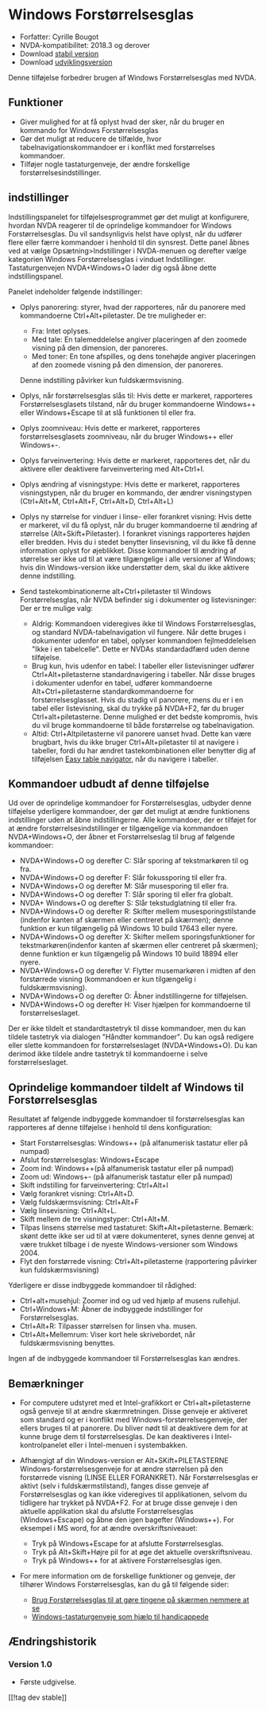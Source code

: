 # Windows Forstørrelsesglas #

* Forfatter: Cyrille Bougot
* NVDA-kompatibilitet: 2018.3 og derover
* Download [stabil version][1]
* Download [udviklingsversion][2]

Denne tilføjelse forbedrer brugen af Windows Forstørrelsesglas med NVDA.


## Funktioner

* Giver mulighed for at få oplyst hvad der sker, når du bruger en kommando
  for Windows Forstørrelsesglas
* Gør det muligt at reducere de tilfælde, hvor tabelnavigationskommandoer er
  i konflikt med forstørrelses kommandoer.
* Tilføjer nogle tastaturgenveje, der ændre forskellige
  forstørrelsesindstillinger.


## indstillinger

Indstillingspanelet for tilføjelsesprogrammet gør det muligt at konfigurere, hvordan NVDA reagerer til de oprindelige kommandoer for Windows Forstørrelsesglas.
Du vil sandsynligvis helst have oplyst, når du udfører flere eller færre kommandoer i henhold til din synsrest.
Dette panel åbnes ved at vælge Opsætning>Indstillinger i NVDA-menuen og derefter vælge kategorien Windows Forstørrelsesglas i vinduet Indstillinger.
Tastaturgenvejen NVDA+Windows+O lader dig også åbne dette indstillingspanel.

Panelet indeholder følgende indstillinger:

* Oplys panorering: styrer, hvad der rapporteres, når du panorere med
  kommandoerne Ctrl+Alt+piletaster. De tre muligheder er:
  
    * Fra: Intet oplyses.
    * Med tale: En talemeddelelse angiver placeringen af den zoomede visning
      på den dimension, der panoreres.
    * Med toner: En tone afspilles, og dens tonehøjde angiver placeringen af
      den zoomede visning på den dimension, der panoreres.
  
  Denne indstilling påvirker kun fuldskærmsvisning.
  
* Oplys, når forstørrelsesglas slås til: Hvis dette er markeret, rapporteres
  Forstørrelsesglasets tilstand, når du bruger kommandoerne Windows++ eller
  Windows+Escape til at slå funktionen til eller fra.
* Oplys zoomniveau: Hvis dette er markeret, rapporteres forstørrelsesglasets
  zoomniveau, når du bruger Windows++ eller Windows+-.
* Oplys farveinvertering: Hvis dette er markeret, rapporteres det, når du
  aktivere eller deaktivere farveinvertering med Alt+Ctrl+I.
* Oplys ændring af visningstype: Hvis dette er markeret, rapporteres
  visningstypen, når du bruger en kommando, der ændrer visningstypen
  (Ctrl+Alt+M, Ctrl+Alt+F, Ctrl+Alt+D, Ctrl+Alt+L)
* Oplys ny størrelse for vinduer i linse- eller forankret visning: Hvis
  dette er markeret, vil du få oplyst, når du bruger kommandoerne til
  ændring af størrelse (Alt+Skift+Piletaster). I forankret visnings
  rapporteres højden eller bredden. Hvis du i stedet benytter linsevisning,
  vil du ikke få denne information oplyst for øjeblikket. Disse kommandoer
  til ændring af størrelse ser ikke ud til at være tilgængelige i alle
  versioner af Windows; hvis din Windows-version ikke understøtter dem, skal
  du ikke aktivere denne indstilling.
* Send tastekombinationerne alt+Ctrl+piletaster til Windows
  Forstørrelsesglas, når NVDA befinder sig i dokumenter og listevisninger:
  Der er tre mulige valg:
  
    * Aldrig: Kommandoen videregives ikke til Windows Forstørrelsesglas, og
      standard NVDA-tabelnavigation vil fungere. Når dette bruges i
      dokumenter udenfor en tabel, oplyser kommandoen fejlmeddelelsen "Ikke
      i en tabelcelle". Dette er NVDAs standardadfærd uden denne tilføjelse.
    * Brug kun, hvis udenfor en tabel: I tabeller eller listevisninger
      udfører Ctrl+Alt+piletasterne standardnavigering i tabeller. Når disse
      bruges i dokumenter udenfor en tabel, udfører kommandoerne
      Alt+Ctrl+piletasterne standardkommandoerne for
      forstørrelsesglasset. Hvis du stadig vil panorere, mens du er i en
      tabel eller listevisning, skal du trykke på NVDA+F2, før du bruger
      Ctrl+alt+piletasterne. Denne mulighed er det bedste kompromis, hvis du
      vil bruge kommandoerne til både forstørrelse og tabelnavigation.
    * Altid: Ctrl+Altpiletasterne vil panorere uanset hvad. Dette kan være
      brugbart, hvis du ikke bruger Ctrl+Alt+piletaster til at navigere i
      tabeller, fordi du har ændret tastekombinationen eller benytter dig af
      tilføjelsen [Easy table navigator][5], når du navigere i tabeller.


## Kommandoer udbudt af denne tilføjelse

Ud over de oprindelige kommandoer for Forstørrelsesglas, udbyder denne
tilføjelse yderligere kommandoer, der gør det muligt at ændre funktionens
indstillinger uden at åbne indstillingerne. Alle kommandoer, der er tilføjet
for at ændre forstørrelsesindstillinger er tilgængelige via kommandoen
NVDA+Windows+O, der åbner et Forstørrelseslag til brug af følgende
kommandoer:

* NVDA+Windows+O og derefter C: Slår sporing af tekstmarkøren til og fra.
* NVDA+Windows+O og derefter F: Slår fokussporing til eller fra.
* NVDA+Windows+O og derefter M: Slår musesporing til eller fra.
* NVDA+Windows+O og derefter T: Slår sporing til eller fra globalt.
* NVDA+ Windows+O og derefter S: Slår tekstudglatning til eller fra.
* NVDA+Windows+O og derefter R: Skifter mellem musesporingstilstande
  (indenfor kanten af skærmen eller centreret på skærmen); denne funktion er
  kun tilgængelig på Windows 10 build 17643 eller nyere.
* NVDA+Windows+O og derefter X: Skifter mellem sporingsfunktioner for
  tekstmarkøren(indenfor kanten af skærmen eller centreret på skærmen);
  denne funktion er kun tilgængelig på Windows 10 build 18894 eller nyere.
* NVDA+Windows+O og derefter V: Flytter musemarkøren i midten af den
  forstørrede visning (kommandoen er kun tilgængelig i fuldskærmsvisning).
* NVDA+Windows+O og derefter O: Åbner indstillingerne for tilføjelsen.
* NVDA+Windows+O og derefter H: Viser hjælpen for kommandoerne til
  forstørrelseslaget.

Der er ikke tildelt et standardtastetryk til disse kommandoer, men du kan
tildele tastetryk via dialogen "Håndter kommandoer". Du kan også redigere
eller slette kommandoen for forstørrelseslaget (NVDA+Windows+O). Du kan
derimod ikke tildele andre tastetryk til kommandoerne i selve
forstørrelseslaget.


## Oprindelige kommandoer tildelt af Windows til Forstørrelsesglas

Resultatet af følgende indbyggede kommandoer til forstørrelsesglas kan
rapporteres af denne tilføjelse i henhold til dens konfiguration:

* Start Forstørrelsesglas: Windows++ (på alfanumerisk tastatur eller på
  numpad)
* Afslut forstørrelsesglas: Windows+Escape
* Zoom ind: Windows++(på alfanumerisk tastatur eller på numpad)
* Zoom ud: Windows+- (på alfanumerisk tastatur eller på numpad)
* Skift indstilling for farveinvertering: Ctrl+Alt+I
* Vælg forankret visning: Ctrl+Alt+D.
* Vælg fuldskærmsvisning: Ctrl+Alt+F
* Vælg linsevisning: Ctrl+Alt+L.
* Skift mellem de tre visningstyper: Ctrl+Alt+M.
* Tilpas linsens størrelse med tastaturet: Skift+Alt+piletasterne. Bemærk:
  skønt dette ikke ser ud til at være dokumenteret, synes denne genvej at
  være trukket tilbage i de nyeste Windows-versioner som Windows 2004.
* Flyt den forstørrede visning: Ctrl+Alt+piletasterne (rapportering påvirker
  kun fuldskærmsvisning)

Yderligere er disse indbyggede kommandoer til rådighed:

* Ctrl+alt+musehjul: Zoomer ind og ud ved hjælp af musens rullehjul.
* Ctrl+Windows+M: Åbner de indbyggede indstillinger for Forstørrelsesglas.
* Ctrl+Alt+R: Tilpasser størrelsen for linsen vha. musen.
* Ctrl+Alt+Mellemrum: Viser kort hele skrivebordet, når fuldskærmsvisning
  benyttes.

Ingen af de indbyggede kommandoer til Forstørrelsesglas kan ændres.


## Bemærkninger

* For computere udstyret med et Intel-grafikkort er Ctrl+alt+piletasterne
  også genveje til at ændre skærmretningen. Disse genveje er aktiveret som
  standard og er i konflikt med Windows-forstørrelsesgenveje, der ellers
  bruges til at panorere. Du bliver nødt til at deaktivere dem for at kunne
  bruge dem til forstørrelsesglas. De kan deaktiveres i Intel-kontrolpanelet
  eller i Intel-menuen i systembakken.
* Afhængigt af din Windows-version er Alt+SKift+PILETASTERNE
  Windows-forstørrelsesgenveje for at ændre størrelsen på den forstørrede
  visning (LINSE ELLER FORANKRET). Når Forstørrelsesglas er aktivt (selv i
  fuldskærmstilstand), fanges disse genveje af Forstørrelsesglas og kan ikke
  videregives til applikationen, selvom du tidligere har trykket på
  NVDA+F2. For at bruge disse genveje i den aktuelle applikation skal du
  afslutte Forstørrelsesglas (Windows+Escape) og åbne den igen bagefter
  (Windows++). For eksempel i MS word, for at ændre overskriftsniveauet:
  
    * Tryk på Windows+Escape for at afslutte Forstørrelsesglas.
    * Tryk på Alt+Skift+Højre pil for at øge det aktuelle overskriftsniveau.
    * Tryk på Windows++ for at aktivere Forstørrelsesglas igen.

* For mere information om de forskellige funktioner og genveje, der tilhører
  Windows Forstørrelsesglas, kan du gå til følgende sider:

    * [Brug Forstørrelsesglas til at gøre tingene på skærmen nemmere at
      se](https://support.microsoft.com/da-DK/windows/use-magnifier-to-make-things-on-the-screen-easier-to-see-414948ba-8b1c-d3bd-8615-0e5e32204198?WT.mc_id=365AdminCSH_gethelp)
    * [Windows-tastaturgenveje som hjælp til handicappede][4]


## Ændringshistorik

### Version 1.0

* Første udgivelse.

[[!tag dev stable]]

[1]: https://addons.nvda-project.org/files/get.php?file=winmag

[2]: https://addons.nvda-project.org/files/get.php?file=winmag-dev

[4]:
https://support.microsoft.com/da-dk/windows/windows-tastaturgenveje-som-hjaelp-til-handicappede-021bcb62-45c8-e4ef-1e4f-41b8c1fc87fd

[5]: https://addons.nvda-project.org/addons/easyTableNavigator.da.html
